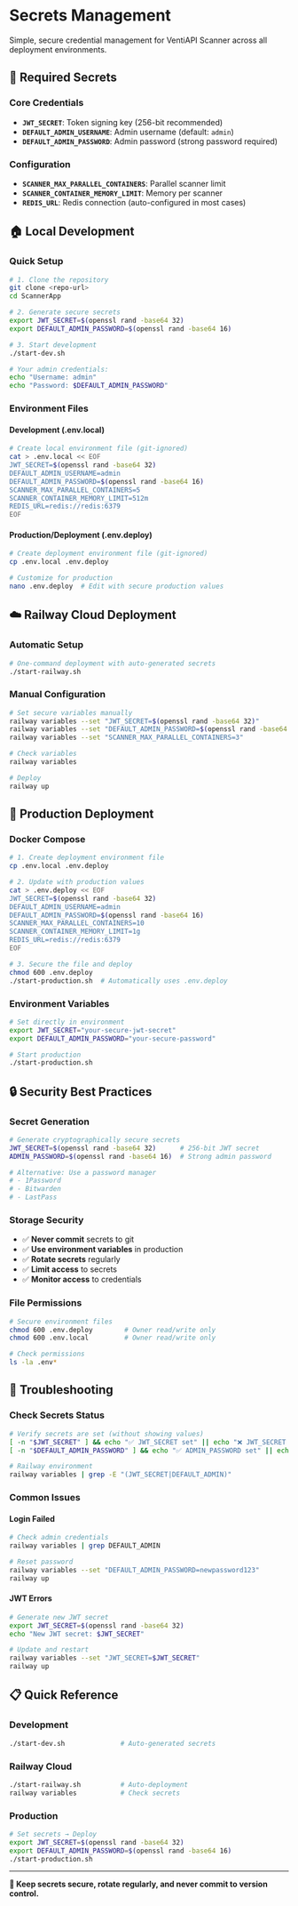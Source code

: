 # Secrets Management

Simple, secure credential management for VentiAPI Scanner across all deployment environments.

## 🔑 Required Secrets

### Core Credentials
- **`JWT_SECRET`**: Token signing key (256-bit recommended)
- **`DEFAULT_ADMIN_USERNAME`**: Admin username (default: `admin`)
- **`DEFAULT_ADMIN_PASSWORD`**: Admin password (strong password required)

### Configuration
- **`SCANNER_MAX_PARALLEL_CONTAINERS`**: Parallel scanner limit
- **`SCANNER_CONTAINER_MEMORY_LIMIT`**: Memory per scanner
- **`REDIS_URL`**: Redis connection (auto-configured in most cases)

## 🏠 Local Development

### Quick Setup
```bash
# 1. Clone the repository
git clone <repo-url>
cd ScannerApp

# 2. Generate secure secrets
export JWT_SECRET=$(openssl rand -base64 32)
export DEFAULT_ADMIN_PASSWORD=$(openssl rand -base64 16)

# 3. Start development
./start-dev.sh

# Your admin credentials:
echo "Username: admin"
echo "Password: $DEFAULT_ADMIN_PASSWORD"
```

### Environment Files

#### Development (.env.local)
```bash
# Create local environment file (git-ignored)
cat > .env.local << EOF
JWT_SECRET=$(openssl rand -base64 32)
DEFAULT_ADMIN_USERNAME=admin
DEFAULT_ADMIN_PASSWORD=$(openssl rand -base64 16)
SCANNER_MAX_PARALLEL_CONTAINERS=5
SCANNER_CONTAINER_MEMORY_LIMIT=512m
REDIS_URL=redis://redis:6379
EOF
```

#### Production/Deployment (.env.deploy)
```bash
# Create deployment environment file (git-ignored)
cp .env.local .env.deploy

# Customize for production
nano .env.deploy  # Edit with secure production values
```

## ☁️ Railway Cloud Deployment

### Automatic Setup
```bash
# One-command deployment with auto-generated secrets
./start-railway.sh
```

### Manual Configuration
```bash
# Set secure variables manually
railway variables --set "JWT_SECRET=$(openssl rand -base64 32)"
railway variables --set "DEFAULT_ADMIN_PASSWORD=$(openssl rand -base64 16)"
railway variables --set "SCANNER_MAX_PARALLEL_CONTAINERS=3"

# Check variables
railway variables

# Deploy
railway up
```

## 🚀 Production Deployment

### Docker Compose
```bash
# 1. Create deployment environment file
cp .env.local .env.deploy

# 2. Update with production values
cat > .env.deploy << EOF
JWT_SECRET=$(openssl rand -base64 32)
DEFAULT_ADMIN_USERNAME=admin
DEFAULT_ADMIN_PASSWORD=$(openssl rand -base64 16)
SCANNER_MAX_PARALLEL_CONTAINERS=10
SCANNER_CONTAINER_MEMORY_LIMIT=1g
REDIS_URL=redis://redis:6379
EOF

# 3. Secure the file and deploy
chmod 600 .env.deploy
./start-production.sh  # Automatically uses .env.deploy
```

### Environment Variables
```bash
# Set directly in environment
export JWT_SECRET="your-secure-jwt-secret"
export DEFAULT_ADMIN_PASSWORD="your-secure-password"

# Start production
./start-production.sh
```

## 🔒 Security Best Practices

### Secret Generation
```bash
# Generate cryptographically secure secrets
JWT_SECRET=$(openssl rand -base64 32)      # 256-bit JWT secret
ADMIN_PASSWORD=$(openssl rand -base64 16)  # Strong admin password

# Alternative: Use a password manager
# - 1Password
# - Bitwarden  
# - LastPass
```

### Storage Security
- ✅ **Never commit** secrets to git
- ✅ **Use environment variables** in production
- ✅ **Rotate secrets** regularly
- ✅ **Limit access** to secrets
- ✅ **Monitor access** to credentials

### File Permissions
```bash
# Secure environment files
chmod 600 .env.deploy        # Owner read/write only
chmod 600 .env.local         # Owner read/write only

# Check permissions
ls -la .env*
```

## 🐛 Troubleshooting

### Check Secrets Status
```bash
# Verify secrets are set (without showing values)
[ -n "$JWT_SECRET" ] && echo "✅ JWT_SECRET set" || echo "❌ JWT_SECRET missing"
[ -n "$DEFAULT_ADMIN_PASSWORD" ] && echo "✅ ADMIN_PASSWORD set" || echo "❌ ADMIN_PASSWORD missing"

# Railway environment
railway variables | grep -E "(JWT_SECRET|DEFAULT_ADMIN)"
```

### Common Issues

#### Login Failed
```bash
# Check admin credentials
railway variables | grep DEFAULT_ADMIN

# Reset password
railway variables --set "DEFAULT_ADMIN_PASSWORD=newpassword123"
railway up
```

#### JWT Errors
```bash
# Generate new JWT secret
export JWT_SECRET=$(openssl rand -base64 32)
echo "New JWT secret: $JWT_SECRET"

# Update and restart
railway variables --set "JWT_SECRET=$JWT_SECRET"
railway up
```

## 📋 Quick Reference

### Development
```bash
./start-dev.sh              # Auto-generated secrets
```

### Railway Cloud
```bash
./start-railway.sh          # Auto-deployment
railway variables           # Check secrets
```

### Production
```bash
# Set secrets → Deploy
export JWT_SECRET=$(openssl rand -base64 32)
export DEFAULT_ADMIN_PASSWORD=$(openssl rand -base64 16)
./start-production.sh
```

---

**🔐 Keep secrets secure, rotate regularly, and never commit to version control.**